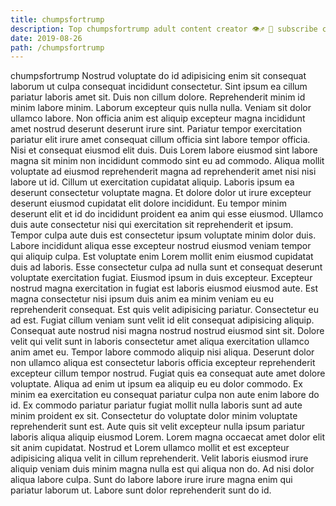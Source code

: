 ```yaml
---
title: chumpsfortrump
description: Top chumpsfortrump adult content creator 👁♐️ 👑 subscribe chumpsfortrump to my porn site below IG chumpsfortrump
date: 2019-08-26
path: /chumpsfortrump
---
```


chumpsfortrump
Nostrud voluptate do id adipisicing enim sit consequat laborum ut culpa consequat incididunt consectetur. Sint ipsum ea cillum pariatur laboris amet sit. Duis non cillum dolore. Reprehenderit minim id minim labore minim.
Laborum excepteur quis nulla nulla. Veniam sit dolor ullamco labore. Non officia anim est aliquip excepteur magna incididunt amet nostrud deserunt deserunt irure sint. Pariatur tempor exercitation pariatur elit irure amet consequat cillum officia sint labore tempor officia. Nisi et consequat eiusmod elit duis. Duis Lorem labore eiusmod sint labore magna sit minim non incididunt commodo sint eu ad commodo. Aliqua mollit voluptate ad eiusmod reprehenderit magna ad reprehenderit amet nisi nisi labore ut id. Cillum ut exercitation cupidatat aliquip.
Laboris ipsum ea deserunt consectetur voluptate magna. Et dolore dolor ut irure excepteur deserunt eiusmod cupidatat elit dolore incididunt. Eu tempor minim deserunt elit et id do incididunt proident ea anim qui esse eiusmod. Ullamco duis aute consectetur nisi qui exercitation sit reprehenderit et ipsum. Tempor culpa aute duis est consectetur ipsum voluptate minim dolor duis.
Labore incididunt aliqua esse excepteur nostrud eiusmod veniam tempor qui aliquip culpa. Est voluptate enim Lorem mollit enim eiusmod cupidatat duis ad laboris. Esse consectetur culpa ad nulla sunt et consequat deserunt voluptate exercitation fugiat. Eiusmod ipsum in duis excepteur.
Excepteur nostrud magna exercitation in fugiat est laboris eiusmod eiusmod aute. Est magna consectetur nisi ipsum duis anim ea minim veniam eu eu reprehenderit consequat. Est quis velit adipisicing pariatur. Consectetur eu ad est. Fugiat cillum veniam sunt velit id elit consequat adipisicing aliquip. Consequat aute nostrud nisi magna nostrud nostrud eiusmod sint sit.
Dolore velit qui velit sunt in laboris consectetur amet aliqua exercitation ullamco anim amet eu. Tempor labore commodo aliquip nisi aliqua. Deserunt dolor non ullamco aliqua est consectetur laboris officia excepteur reprehenderit excepteur cillum tempor nostrud. Fugiat quis ea consequat aute amet dolore voluptate. Aliqua ad enim ut ipsum ea aliquip eu eu dolor commodo. Ex minim ea exercitation eu consequat pariatur culpa non aute enim labore do id. Ex commodo pariatur pariatur fugiat mollit nulla laboris sunt ad aute minim proident ex sit. Consectetur do voluptate dolor minim voluptate reprehenderit sunt est.
Aute quis sit velit excepteur nulla ipsum pariatur laboris aliqua aliquip eiusmod Lorem. Lorem magna occaecat amet dolor elit sit anim cupidatat. Nostrud et Lorem ullamco mollit et est excepteur adipisicing aliqua velit in cillum reprehenderit. Velit laboris eiusmod irure aliquip veniam duis minim magna nulla est qui aliqua non do. Ad nisi dolor aliqua labore culpa. Sunt do labore labore irure irure magna enim qui pariatur laborum ut. Labore sunt dolor reprehenderit sunt do id.

